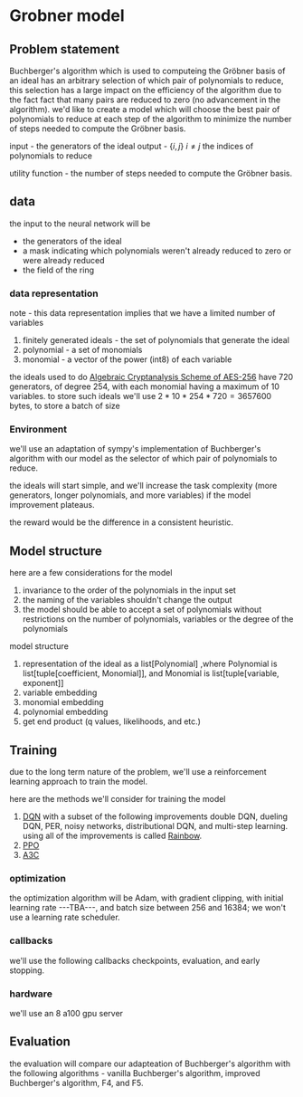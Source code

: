 # Grobner model

## Problem statement

Buchberger's algorithm which is used to computeing the Gröbner basis of an ideal has an arbitrary selection of which pair of polynomials to reduce, this selection has a large impact on the efficiency of the algorithm due to the fact fact that many pairs are reduced to zero (no advancement in the algorithm).
we'd like to create a model which will choose the best pair of polynomials to reduce at each step of the algorithm to minimize the number of steps needed to compute the Gröbner basis.

input - the generators of the ideal
output - $\{i,j\}$ $i\neq j$ the indices of polynomials to reduce

utility function - the number of steps needed to compute the Gröbner basis.

## data

the input to the neural network will be

- the generators of the ideal
- a mask indicating which polynomials weren't already reduced to zero or were already reduced
- the field of the ring

### data representation

note - this data representation implies that we have a limited number of variables

1. finitely generated ideals - the set of polynomials that generate the ideal
2. polynomial - a set of monomials
3. monomial - a vector of the power (int8) of each variable

the ideals used to do [Algebraic Cryptanalysis Scheme of AES-256](https://onlinelibrary.wiley.com/doi/pdf/10.1155/2017/9828967) have 720 generators, of degree 254, with each monomial having a maximum of 10 variables.
to store such ideals we'll use $2*10*254*720=3657600$ bytes, to store a batch of size

### Environment

we'll use an adaptation of sympy's implementation of Buchberger's algorithm with our model as the selector of which pair of polynomials to reduce.

the ideals will start simple, and we'll increase the task complexity (more generators, longer polynomials, and more variables) if the model improvement plateaus.

the reward would be the difference in a consistent heuristic.

## Model structure

here are a few considerations for the model

1. invariance to the order of the polynomials in the input set
2. the naming of the variables shouldn't change the output
3. the model should be able to accept a set of polynomials without restrictions on the number of polynomials, variables or the degree of the polynomials

model structure

1. representation of the ideal as a list[Polynomial] ,where Polynomial is list[tuple[coefficient, Monomial]], and Monomial is list[tuple[variable, exponent]]
2. variable embedding
3. monomial embedding
4. polynomial embedding
5. get end product (q values, likelihoods, and etc.)

## Training

due to the long term nature of the problem, we'll use a reinforcement learning approach to train the model.

here are the methods we'll consider for training the model

1. [DQN](https://proceedings.neurips.cc/paper/2016/file/8d8818c8e140c64c743113f563cf750f-Paper.pdf) with a subset of the following improvements double DQN, dueling DQN, PER, noisy networks, distributional DQN, and multi-step learning. using all of the improvements is called [Rainbow](https://arxiv.org/pdf/1710.02298).
2. [PPO](https://arxiv.org/pdf/1707.06347)
3. [A3C](https://arxiv.org/pdf/1602.01783)

### optimization

the optimization algorithm will be Adam, with gradient clipping, with initial learning rate ---TBA---, and batch size between 256 and 16384; we won't use a learning rate scheduler.

### callbacks

we'll use the following callbacks checkpoints, evaluation, and early stopping.

### hardware

we'll use an 8 a100 gpu server

## Evaluation

the evaluation will compare our adapteation of Buchberger's algorithm with the following algorithms - vanilla Buchberger's algorithm, improved Buchberger's algorithm, F4, and F5.
